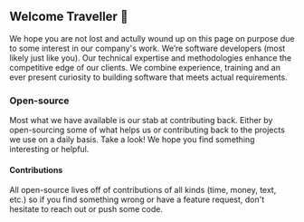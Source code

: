 ## Welcome Traveller 👋

We hope you are not lost and actully wound up on this page on purpose due to some interest in our company's work. We’re software developers (most likely just like you). Our technical expertise and methodologies enhance the competitive edge of our clients.
We combine experience, training and an ever present curiosity to building software that meets actual requirements. 

### Open-source

Most what we have available is our stab at contributing back. Either by open-sourcing some of what helps us or contributing back to the projects we use on a daily basis. Take a look! We hope you find something interesting or helpful.

#### Contributions

All open-source lives off of contributions of all kinds (time, money, text, etc.) so if you find something wrong or have a feature request, don't hesitate to reach out or push some code.
